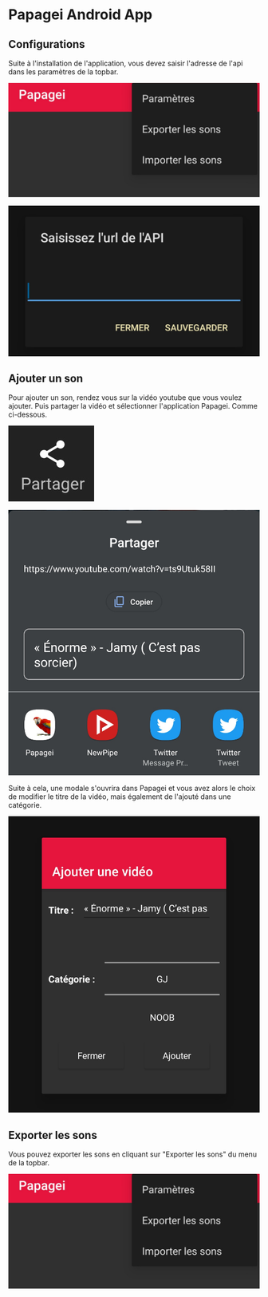# Papagei Android App

## Configurations

Suite à l'installation de l'application, vous devez saisir l'adresse de l'api dans les paramètres de la topbar.

![](./assets/screen-1.jpg)

![](./assets/screen-2.jpg)
## Ajouter un son

Pour ajouter un son, rendez vous sur la vidéo youtube que vous voulez ajouter. Puis partager la vidéo et sélectionner l'application Papagei. Comme ci-dessous.

![](./assets/screen-3.jpg)

![](./assets/screen-4.jpg)

Suite à cela, une modale s'ouvrira dans Papagei et vous avez alors le choix de modifier le titre de la vidéo, mais également de l'ajouté dans une catégorie.

![](./assets/screen-5.jpg)

## Exporter les sons
Vous pouvez exporter les sons en cliquant sur "Exporter les sons" du menu de la topbar.

![](./assets/screen-1.jpg)
